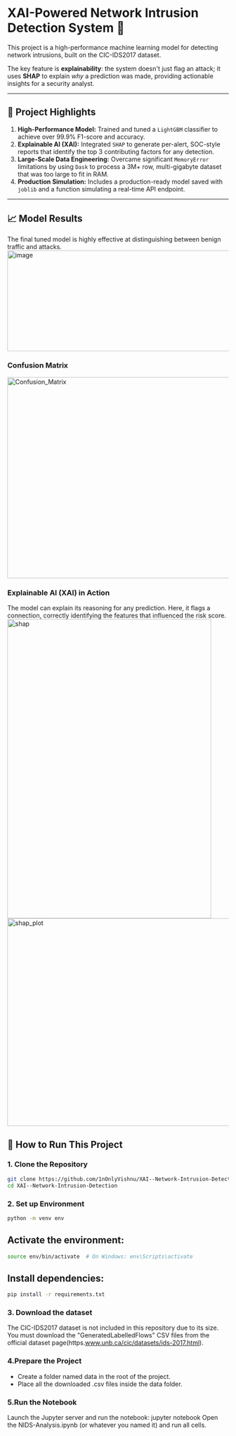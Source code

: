 # XAI-Powered Network Intrusion Detection System 🚀

This project is a high-performance machine learning model for detecting network intrusions, built on the CIC-IDS2017 dataset.

The key feature is **explainability**: the system doesn't just flag an attack; it uses **SHAP** to explain *why* a prediction was made, providing actionable insights for a security analyst.

---
## 🎯 Project Highlights

1.  **High-Performance Model:** Trained and tuned a `LightGBM` classifier to achieve over 99.9% F1-score and accuracy.
2.  **Explainable AI (XAI):** Integrated `SHAP` to generate per-alert, SOC-style reports that identify the top 3 contributing factors for any detection.
3.  **Large-Scale Data Engineering:** Overcame significant `MemoryError` limitations by using `Dask` to process a 3M+ row, multi-gigabyte dataset that was too large to fit in RAM.
4.  **Production Simulation:** Includes a production-ready model saved with `joblib` and a function simulating a real-time API endpoint.

---
## 📈 Model Results

The final tuned model is highly effective at distinguishing between benign traffic and attacks.
<img width="612" height="229" alt="image" src="https://github.com/user-attachments/assets/8384af48-d3b4-4df8-b81e-c116567c1d46" />

### Confusion Matrix
<img width="515" height="457" alt="Confusion_Matrix" src="https://github.com/user-attachments/assets/12960125-058a-4c1f-8eaa-8dde13649f33" />

### Explainable AI (XAI) in Action
The model can explain its reasoning for any prediction. Here, it flags a connection, correctly identifying the features that influenced the risk score.
<img width="464" height="680" alt="shap" src="https://github.com/user-attachments/assets/44c2cd9c-45d0-46a9-b5b0-156e41dc1fe3" />
<img width="950" height="472" alt="shap_plot" src="https://github.com/user-attachments/assets/1f92af8c-c1fa-43b1-a1c3-a14129a67321" />


## 🚀 How to Run This Project

### 1. Clone the Repository
```bash
git clone https://github.com/1nOnlyVishnu/XAI--Network-Intrusion-Detection.git 
cd XAI--Network-Intrusion-Detection
```

### 2. Set up Environment
```bash
python -m venv env
```

## Activate the environment:
```bash
source env/bin/activate  # On Windows: env\Scripts\activate
```

## Install dependencies:
```bash
pip install -r requirements.txt
```

### 3. Download the dataset
The CIC-IDS2017 dataset is not included in this repository due to its size. You must download the "GeneratedLabelledFlows" CSV files from the official dataset page(https.www.unb.ca/cic/datasets/ids-2017.html).

### 4.Prepare the Project
* Create a folder named data in the root of the project.
* Place all the downloaded .csv files inside the data folder.

### 5.Run the Notebook
Launch the Jupyter server and run the notebook: jupyter notebook
Open the NIDS-Analysis.ipynb (or whatever you named it) and run all cells.
